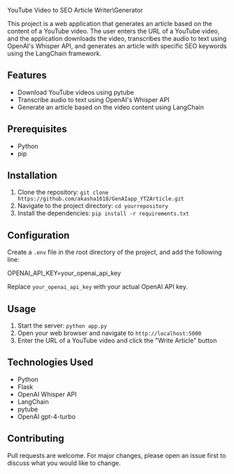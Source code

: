  YouTube Video to SEO Article Writer\Generator

This project is a web application that generates an article based on the content of a YouTube video. The user enters the URL of a YouTube video, and the application downloads the video, transcribes the audio to text using OpenAI's Whisper API, and generates an article with specific SEO keywords using the LangChain framework.

## Features

- Download YouTube videos using pytube
- Transcribe audio to text using OpenAI's Whisper API
- Generate an article based on the video content using LangChain

## Prerequisites

- Python 
- pip

## Installation

1. Clone the repository: `git clone https://github.com/akasha1618/GenAIapp_YT2Article.git`
2. Navigate to the project directory: `cd yourrepository`
3. Install the dependencies: `pip install -r requirements.txt`

## Configuration

Create a `.env` file in the root directory of the project, and add the following line:

OPENAI_API_KEY=your_openai_api_key

Replace `your_openai_api_key` with your actual OpenAI API key.

## Usage

1. Start the server: `python app.py`
2. Open your web browser and navigate to `http://localhost:5000`
3. Enter the URL of a YouTube video and click the "Write Article" button

## Technologies Used

- Python
- Flask
- OpenAI Whisper API
- LangChain
- pytube
- OpenAI gpt-4-turbo

## Contributing

Pull requests are welcome. For major changes, please open an issue first to discuss what you would like to change.


